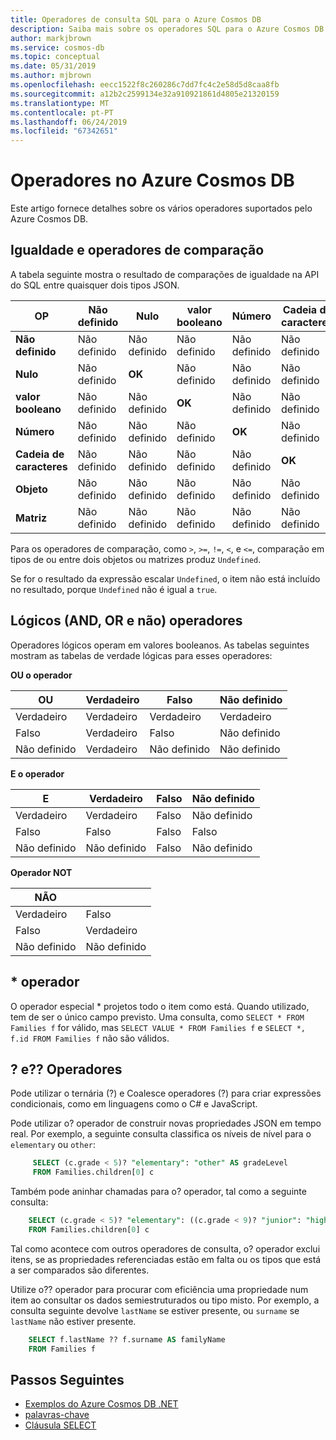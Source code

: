 ```yaml
---
title: Operadores de consulta SQL para o Azure Cosmos DB
description: Saiba mais sobre os operadores SQL para o Azure Cosmos DB.
author: markjbrown
ms.service: cosmos-db
ms.topic: conceptual
ms.date: 05/31/2019
ms.author: mjbrown
ms.openlocfilehash: eecc1522f8c260286c7dd7fc4c2e58d5d8caa8fb
ms.sourcegitcommit: a12b2c2599134e32a910921861d4805e21320159
ms.translationtype: MT
ms.contentlocale: pt-PT
ms.lasthandoff: 06/24/2019
ms.locfileid: "67342651"
---
```

# <a name="operators-in-azure-cosmos-db"></a>Operadores no Azure Cosmos DB

Este artigo fornece detalhes sobre os vários operadores suportados pelo Azure Cosmos DB.

## <a name="equality-and-comparison-operators"></a>Igualdade e operadores de comparação

A tabela seguinte mostra o resultado de comparações de igualdade na API do SQL entre quaisquer dois tipos JSON.

| **OP** | **Não definido** | **Nulo** | **valor booleano** | **Número** | **Cadeia de caracteres** | **Objeto** | **Matriz** |
|---|---|---|---|---|---|---|---|
| **Não definido** | Não definido | Não definido | Não definido | Não definido | Não definido | Não definido | Não definido |
| **Nulo** | Não definido | **OK** | Não definido | Não definido | Não definido | Não definido | Não definido |
| **valor booleano** | Não definido | Não definido | **OK** | Não definido | Não definido | Não definido | Não definido |
| **Número** | Não definido | Não definido | Não definido | **OK** | Não definido | Não definido | Não definido |
| **Cadeia de caracteres** | Não definido | Não definido | Não definido | Não definido | **OK** | Não definido | Não definido |
| **Objeto** | Não definido | Não definido | Não definido | Não definido | Não definido | **OK** | Não definido |
| **Matriz** | Não definido | Não definido | Não definido | Não definido | Não definido | Não definido | **OK** |

Para os operadores de comparação, como `>`, `>=`, `!=`, `<`, e `<=`, comparação em tipos de ou entre dois objetos ou matrizes produz `Undefined`.  

Se for o resultado da expressão escalar `Undefined`, o item não está incluído no resultado, porque `Undefined` não é igual a `true`.

## <a name="logical-and-or-and-not-operators"></a>Lógicos (AND, OR e não) operadores

Operadores lógicos operam em valores booleanos. As tabelas seguintes mostram as tabelas de verdade lógicas para esses operadores:

**OU o operador**

| OU | Verdadeiro | Falso | Não definido |
| --- | --- | --- | --- |
| Verdadeiro |Verdadeiro |Verdadeiro |Verdadeiro |
| Falso |Verdadeiro |Falso |Não definido |
| Não definido |Verdadeiro |Não definido |Não definido |

**E o operador**

| E | Verdadeiro | Falso | Não definido |
| --- | --- | --- | --- |
| Verdadeiro |Verdadeiro |Falso |Não definido |
| Falso |Falso |Falso |Falso |
| Não definido |Não definido |Falso |Não definido |

**Operador NOT**

| NÃO |  |
| --- | --- |
| Verdadeiro |Falso |
| Falso |Verdadeiro |
| Não definido |Não definido |


## <a name="-operator"></a>* operador

O operador especial * projetos todo o item como está. Quando utilizado, tem de ser o único campo previsto. Uma consulta, como `SELECT * FROM Families f` for válido, mas `SELECT VALUE * FROM Families f` e `SELECT *, f.id FROM Families f` não são válidos.

## <a name="-and--operators"></a>? e?? Operadores

Pode utilizar o ternária (?) e Coalesce operadores (?) para criar expressões condicionais, como em linguagens como o C# e JavaScript. 

Pode utilizar o? operador de construir novas propriedades JSON em tempo real. Por exemplo, a seguinte consulta classifica os níveis de nível para o `elementary` ou `other`:

```sql
     SELECT (c.grade < 5)? "elementary": "other" AS gradeLevel
     FROM Families.children[0] c
```

Também pode aninhar chamadas para o? operador, tal como a seguinte consulta: 

```sql
    SELECT (c.grade < 5)? "elementary": ((c.grade < 9)? "junior": "high") AS gradeLevel
    FROM Families.children[0] c
```

Tal como acontece com outros operadores de consulta, o? operador exclui itens, se as propriedades referenciadas estão em falta ou os tipos que está a ser comparados são diferentes.

Utilize o?? operador para procurar com eficiência uma propriedade num item ao consultar os dados semiestruturados ou tipo misto. Por exemplo, a consulta seguinte devolve `lastName` se estiver presente, ou `surname` se `lastName` não estiver presente.

```sql
    SELECT f.lastName ?? f.surname AS familyName
    FROM Families f
```

## <a name="next-steps"></a>Passos Seguintes

- [Exemplos do Azure Cosmos DB .NET](https://github.com/Azure/azure-cosmosdb-dotnet)
- [palavras-chave](sql-query-keywords.md)
- [Cláusula SELECT](sql-query-select.md)
